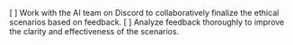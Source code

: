 [ ] Work with the AI team on Discord to collaboratively finalize the ethical scenarios based on feedback.
[ ] Analyze feedback thoroughly to improve the clarity and effectiveness of the scenarios.